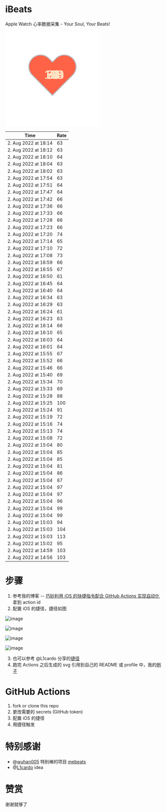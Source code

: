 # iBeats
Apple Watch 心率数据采集 - Your Soul, Your Beats!

![](./files/heart.svg)

<!--START_SECTION:my_heart_rate-->
| Time | Rate | 
 | ---- | ---- | 
| 2. Aug 2022 at 18:14 | 63 |
| 2. Aug 2022 at 18:12 | 63 |
| 2. Aug 2022 at 18:10 | 64 |
| 2. Aug 2022 at 18:04 | 63 |
| 2. Aug 2022 at 18:02 | 63 |
| 2. Aug 2022 at 17:54 | 63 |
| 2. Aug 2022 at 17:51 | 64 |
| 2. Aug 2022 at 17:47 | 64 |
| 2. Aug 2022 at 17:42 | 66 |
| 2. Aug 2022 at 17:36 | 66 |
| 2. Aug 2022 at 17:33 | 66 |
| 2. Aug 2022 at 17:28 | 66 |
| 2. Aug 2022 at 17:23 | 66 |
| 2. Aug 2022 at 17:20 | 74 |
| 2. Aug 2022 at 17:14 | 65 |
| 2. Aug 2022 at 17:10 | 72 |
| 2. Aug 2022 at 17:08 | 73 |
| 2. Aug 2022 at 16:59 | 66 |
| 2. Aug 2022 at 16:55 | 67 |
| 2. Aug 2022 at 16:50 | 61 |
| 2. Aug 2022 at 16:45 | 64 |
| 2. Aug 2022 at 16:40 | 64 |
| 2. Aug 2022 at 16:34 | 63 |
| 2. Aug 2022 at 16:29 | 63 |
| 2. Aug 2022 at 16:24 | 61 |
| 2. Aug 2022 at 16:23 | 63 |
| 2. Aug 2022 at 16:14 | 66 |
| 2. Aug 2022 at 16:10 | 65 |
| 2. Aug 2022 at 16:03 | 64 |
| 2. Aug 2022 at 16:01 | 64 |
| 2. Aug 2022 at 15:55 | 67 |
| 2. Aug 2022 at 15:52 | 66 |
| 2. Aug 2022 at 15:46 | 66 |
| 2. Aug 2022 at 15:40 | 69 |
| 2. Aug 2022 at 15:34 | 70 |
| 2. Aug 2022 at 15:33 | 69 |
| 2. Aug 2022 at 15:28 | 88 |
| 2. Aug 2022 at 15:25 | 100 |
| 2. Aug 2022 at 15:24 | 91 |
| 2. Aug 2022 at 15:19 | 72 |
| 2. Aug 2022 at 15:16 | 74 |
| 2. Aug 2022 at 15:13 | 74 |
| 2. Aug 2022 at 15:08 | 72 |
| 2. Aug 2022 at 15:04 | 80 |
| 2. Aug 2022 at 15:04 | 85 |
| 2. Aug 2022 at 15:04 | 85 |
| 2. Aug 2022 at 15:04 | 81 |
| 2. Aug 2022 at 15:04 | 86 |
| 2. Aug 2022 at 15:04 | 87 |
| 2. Aug 2022 at 15:04 | 97 |
| 2. Aug 2022 at 15:04 | 97 |
| 2. Aug 2022 at 15:04 | 96 |
| 2. Aug 2022 at 15:04 | 99 |
| 2. Aug 2022 at 15:04 | 99 |
| 2. Aug 2022 at 15:03 | 94 |
| 2. Aug 2022 at 15:03 | 104 |
| 2. Aug 2022 at 15:03 | 113 |
| 2. Aug 2022 at 15:02 | 95 |
| 2. Aug 2022 at 14:59 | 103 |
| 2. Aug 2022 at 14:56 | 103 |

<!--END_SECTION:my_heart_rate-->

# 步骤
1. 参考我的博客 -- [巧妙利用 iOS 的快捷指令配合 GitHub Actions 实现自动化](https://github.com/yihong0618/gitblog/issues/198) 拿到 action id
2. 配置 iOS 的捷径，捷径如图

![image](https://user-images.githubusercontent.com/15976103/122154218-0db0b480-ce97-11eb-93bb-5aec07c558dc.png)

![image](https://user-images.githubusercontent.com/15976103/122154236-186b4980-ce97-11eb-8e4b-70551a0391ae.png)

![image](https://user-images.githubusercontent.com/15976103/122154268-2d47dd00-ce97-11eb-902e-3acf292265a9.png)

![image](https://user-images.githubusercontent.com/15976103/122174055-fa144680-ceb4-11eb-9be2-3eb83cd516f7.png)

3. 也可以参考 @L1cardo 分享的[捷径](https://www.icloud.com/shortcuts/6ab6047b459c41ad822ad6b94b1c03d4)
4. 跑完 Actions 之后生成的 svg 引用到自己的 README 或 profile 中，我的[例子](https://github.com/yihong0618) 

# GitHub Actions

1. fork or clone this repo
2. 更改需要的 secrets (GitHub token)
3. 配置 iOS 的捷径
4. 用捷径触发

# 特别感谢
- @[wuhan005](https://github.com/wuhan005) 特别棒的项目 [mebeats](https://github.com/wuhan005/mebeats)
- @[L1cardo](https://github.com/L1cardo) idea

# 赞赏
谢谢就够了
